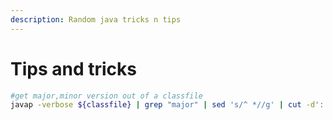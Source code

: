 ```yaml
---
description: Random java tricks n tips
---
```


# Tips and tricks

```bash
#get major,minor version out of a classfile
javap -verbose ${classfile} | grep "major" | sed 's/^ *//g' | cut -d':' -f2;
```

